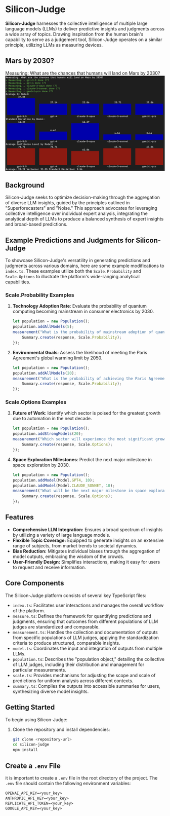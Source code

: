 # Silicon-Judge

**Silicon-Judge** harnesses the collective intelligence of multiple large language models (LLMs) to deliver predictive insights and judgments across a wide array of topics. Drawing inspiration from the human brain's capability to serve as a judgement tool, Silicon-Judge operates on a similar principle, utilizing LLMs as measuring devices. 

## Mars by 2030?
Measuring: What are the chances that humans will land on Mars by 2030?
![Prediction of LLM Context Window Doubling by 2025](https://github.com/mfainstein/silicon-judge/blob/main/ProbabilityLandOnMars2030.png)

## Background

Silicon-Judge seeks to optimize decision-making through the aggregation of diverse LLM insights, guided by the principles outlined in "Superforecasters" and "Noise." This approach advocates for leveraging collective intelligence over individual expert analysis, integrating the analytical depth of LLMs to produce a balanced synthesis of expert insights and broad-based predictions.

## Example Predictions and Judgments for Silicon-Judge

To showcase Silicon-Judge's versatility in generating predictions and judgments across various domains, here are some example modifications to `index.ts`. These examples utilize both the `Scale.Probability` and `Scale.Options` to illustrate the platform's wide-ranging analytical capabilities.

### Scale.Probability Examples

1. **Technology Adoption Rate**:
   Evaluate the probability of quantum computing becoming mainstream in consumer electronics by 2030.

    ```typescript
    let population = new Population();
    population.addAllModels(5);
    measurement("What is the probability of mainstream adoption of quantum computing in consumer electronics by 2030?", Scale.Probability, population).then((response) => {
        Summary.create(response, Scale.Probability);
    });
    ```

2. **Environmental Goals**:
   Assess the likelihood of meeting the Paris Agreement's global warming limit by 2050.

    ```typescript
    let population = new Population();
    population.addAllModels(20);
    measurement("What is the probability of achieving the Paris Agreement's goal of limiting global warming to 1.5 degrees Celsius above pre-industrial levels by 2050?", Scale.Probability, population).then((response) => {
        Summary.create(response, Scale.Probability);
    });
    ```

### Scale.Options Examples

3. **Future of Work**:
   Identify which sector is poised for the greatest growth due to automation in the next decade.

    ```typescript
    let population = new Population();
    population.addStrongModels(20);
    measurement("Which sector will experience the most significant growth due to automation in the next decade: (1) technology (2) healthcare (3) education (4) manufacturing?", Scale.Options, population).then((response) => {
        Summary.create(response, Scale.Options);
    });
    ```

4. **Space Exploration Milestones**:
   Predict the next major milestone in space exploration by 2030.

    ```typescript
    let population = new Population();
    population.addModel(Model.GPT4, 10);
    population.addModel(Model.CLAUDE_SONNET, 10);
    measurement("What will be the next major milestone in space exploration by 2030: (1) returning humans to the moon (2) launching a manned mission to Mars (3) discovering extraterrestrial life (4) establishing a permanent space station?", Scale.Options, population).then((response) => {
        Summary.create(response, Scale.Options);
    });
    ```


## Features

- **Comprehensive LLM Integration:** Ensures a broad spectrum of insights by utilizing a variety of large language models.
- **Flexible Topic Coverage:** Equipped to generate insights on an extensive range of subjects, from market trends to societal dynamics.
- **Bias Reduction:** Mitigates individual biases through the aggregation of model outputs, embracing the wisdom of the crowds.
- **User-Friendly Design:** Simplifies interactions, making it easy for users to request and receive information.

## Core Components

The Silicon-Judge platform consists of several key TypeScript files:

- `index.ts`: Facilitates user interactions and manages the overall workflow of the platform.
- `measure.ts`: Defines the framework for quantifying predictions and judgments, ensuring that outcomes from different populations of LLM judges are standardized and comparable.
- `measurement.ts`: Handles the collection and documentation of outputs from specific populations of LLM judges, applying the standardization criteria to produce structured, comparable insights.
- `model.ts`: Coordinates the input and integration of outputs from multiple LLMs.
- `population.ts`: Describes the "population object," detailing the collective of LLM judges, including their distribution and management for particular measurements.
- `scale.ts`: Provides mechanisms for adjusting the scope and scale of predictions for uniform analysis across different contexts.
- `summary.ts`: Compiles the outputs into accessible summaries for users, synthesizing diverse model insights.

## Getting Started

To begin using Silicon-Judge:

1. Clone the repository and install dependencies:
   ```bash
   git clone <repository-url>
   cd silicon-judge
   npm install

## Create a `.env` File
it is important to create a `.env` file in the root directory of the project. The `.env` file should contain the following environment variables:

```
OPENAI_API_KEY=<your_key>
ANTHROPIC_API_KEY=<your_key>
REPLICATE_API_TOKEN=<your_key>
GOOGLE_API_KEY=<your_key>
```
